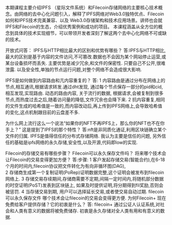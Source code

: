 
本期课程主要介绍IPFS （星际文件系统）和Filecoin存储网络的主要核心技术概念。由网络的去中心化问题引入，解释了IPFS网络对Web3.0独特优点、Filecoin如何和IPFS技术完美兼容、以及 Web3.0存储架构和技术应用场景。讲师也会就IPFS和Filecoin的生态，介绍优秀案例和成功的项目。 本课程涵盖从全方位的概念到具体的技术实现细节，可以带领开发者深刻了解这两个去中心化网络不可或缺的技术。

开放式问答：
IPFS与HTTP相比最大的区别和优势有哪些？
答:IPFS与HTTP相比,最大的区别是基于内容的文件访问,不可篡改.数据也不会因为某个网站停止运营,或某台设备损坏而丢失.
  主要优势是减少冗余,和文件的保密性. 只要自己不公开,很难泄露. 以及安全性,单独的节点运行问题,对整个网络不会造成很大影响.

IPFS是如何做到内容路由和亢内容重复的？
答: 1 内容路由是通过分布在网络上的节点,相互通讯,根据请求转发.通过dht发现, 通过每个节点保存一部分的pid和cid,相互发现,实现路由. 动态的路由内容, 关于流行的数据, 根据请求,会被复制到很多节点,而热度过去之后,随着访问量的降低,文件冗余也会降下来.
    2 抗内容重复,相同的文件生成的哈希值是一致的,而内容改动后,再上传到IPFS网络上,会导致哈希值的变化,这点机制跟目前的云盘差不多.

为什么网上流行这么一个说法“如果你的NFT不再IPFS上，那么你的NFT也不在你手上？” 这是提到了IPFS的那个特性？
答:nft是非同质化通证,利用区块链确立某个文件的归属. IPFS是值得信任的分布式存储网络. 我认为主要是信任的问题, 另外信任的基础是ipfs网络的永久存储,安全性,以及开源,代码即low的实现.

Filecoin的存储交易有哪些步骤？ Filecoin可以永久保存文件吗？ 将来哪个技术会让Filecoin的交易变得更加方便？
答:步骤: 1 客户发起存储交易(智能合约),在6-18个月的时间内,filecoin协议把文件转化为有向非循环图(DAG),     
        2 存储商生成第一个复制证明(PoRep)证明数据完整,这个证明会被发布到filecoin网络上.
        3 存储交易存续期间,存储商需要不定期,间隔一定时间内,将随机部分数据的时空证明(PoST)发表到区块链上, 如果及时提供证明,将分期得到fil奖励,否则会被惩罚.
        4 当存储交易到期, 用户可以选择延长交易,或者使交易自动过期.
    filecoin可以永久保存文件
    哪个技术会让filecoin的交易会变得更方便.
为何Filecoin+ 现在免费给客户提供存储？它的初衷是什么？
答: filecoin+ 通过公证人认证系统,对社会和人类有意义的数据将被免费储存.
  初衷是永久存储对全人类有用和有意义的数据.
